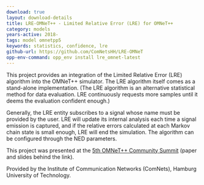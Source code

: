 ```yaml
---
download: true
layout: download-details
title: LRE-OMNeT++ - Limited Relative Error (LRE) for OMNeT++
category: models
years-active: 2018-
tags: model omnetpp5
keywords: statistics, confidence, lre
github-url: https://github.com/ComNetsHH/LRE-OMNeT
opp-env-command: opp_env install lre_omnet-latest
---
```


This project provides an integration of the Limited Relative Error (LRE)
algorithm into the OMNeT++ simulator. The LRE algorithm itself comes as a
stand-alone implementation. (The LRE algorithm is an alternative statistical
method for data evaluation. LRE continuously requests more samples until it
deems the evaluation confident enough.)

Generally, the LRE entity subscribes to a signal whose name must be provided by
the user. LRE will update its internal analysis each time a signal emission is
captured, and if the relative errors calculated at each Markov chain state is
small enough, LRE will end the simulation. The algorithm can be configured
through the NED parameters.

This project was presented at the [5th OMNeT++ Community
Summit](https://summit.omnetpp.org/archive/2018/) (paper and slides behind the
link).

Provided by the Institute of Communication Networks (ComNets), Hamburg
University of Technology.
